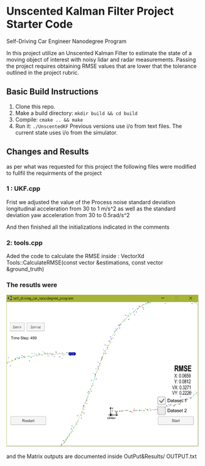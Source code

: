 # Unscented Kalman Filter Project Starter Code
Self-Driving Car Engineer Nanodegree Program

In this project utilize an Unscented Kalman Filter to estimate the state of a moving object of interest with noisy lidar and radar measurements. Passing the project requires obtaining RMSE values that are lower that the tolerance outlined in the project rubric.

## Basic Build Instructions

1. Clone this repo.
2. Make a build directory: `mkdir build && cd build`
3. Compile: `cmake .. && make`
4. Run it: `./UnscentedKF` Previous versions use i/o from text files.  The current state uses i/o
from the simulator.

## Changes and Results

as per what was requested for this project the following files were modified to fullfil the requirments of the project

   ### 1 : UKF.cpp
   
Frist we adjusted the value of the Process noise standard deviation longitudinal acceleration from 30 to 1 m/s^2
as well as the standard deviation yaw acceleration from 30 to 0.5rad/s^2

And then finished all the initializations indicated in the comments

   ### 2: tools.cpp

Aded the code to calculate the RMSE inside : VectorXd Tools::CalculateRMSE(const vector<VectorXd> &estimations,
                                                                           const vector<VectorXd> &ground_truth)
    
   ### The resutls were
    
   ![Screenshot](/OutPut&Results/ResultPNG.PNG)
   
   and the Matrix outputs are documented inside OutPut&Results/ OUTPUT.txt
   